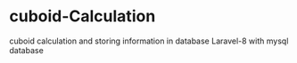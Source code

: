 # cuboid-Calculation
cuboid calculation and storing information in database 
Laravel-8 with mysql database
